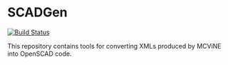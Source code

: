 # SCADGen

[![Build Status](https://travis-ci.org/mcvine/SCADGen.svg?branch=master)](https://travis-ci.org/mcvine/SCADGen)

This repository contains tools for converting XMLs produced by MCViNE into OpenSCAD code.
